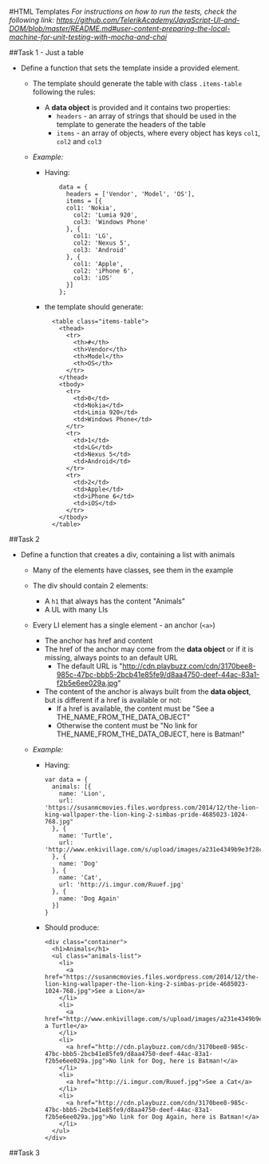 #HTML Templates
_For instructions on how to run the tests, check the following link: 
https://github.com/TelerikAcademy/JavaScript-UI-and-DOM/blob/master/README.md#user-content-preparing-the-local-machine-for-unit-testing-with-mocha-and-chai_

##Task 1 - Just a table

* Define a function that sets the template inside a provided element.
  * The template should generate the table with class `.items-table` following the rules:
    * A **data object** is provided and it contains two properties:
      * `headers` - an array of strings that should be used in the template to generate the headers of the table
      * `items` - an array of objects, where every object has keys `col1`, `col2` and `col3`
      
      
  * _Example:_
    * Having:
    
    
              data = {        
                headers = ['Vendor', 'Model', 'OS'],          
                items = [{          
                col1: 'Nokia',            
                  col2: 'Lumia 920',            
                  col3: 'Windows Phone'                      
                }, {          
                  col1: 'LG',            
                  col2: 'Nexus 5',            
                  col3: 'Android'                      
                }, {          
                  col1: 'Apple',            
                  col2: 'iPhone 6',                        
                  col3: 'iOS'                      
                }]          
              }; 
        
        
    * the template should generate:      
      
       
                  
            <table class="items-table"> 
              <thead>
                <tr>
                  <th>#</th>
                  <th>Vendor</th>
                  <th>Model</th>
                  <th>OS</th>
                </tr>
              </thead>
              <tbody>
                <tr>
                  <td>0</td>
                  <td>Nokia</td> 
                  <td>Limia 920</td>
                  <td>Windows Phone</td>
                </tr>
                <tr>
                  <td>1</td> 
                  <td>LG</td>
                  <td>Nexus 5</td> 
                  <td>Android</td> 
                </tr>
                <tr>
                  <td>2</td> 
                  <td>Apple</td>
                  <td>iPhone 6</td> 
                  <td>iOS</td> 
                </tr>
              </tbody>
            </table>
          
          
##Task 2
* Define a function that creates a div, containing a list with animals
  * Many of the elements have classes, see them in the example
  * The div should contain 2 elements:
    * A `h1` that always has the content "Animals"
    * A UL with many LIs
  * Every LI element has a single element - an anchor (`<a>`)
    * The anchor has href and content
    * The href of the anchor may come from the **data object** or if it is missing, always points to an default URL
      * The default URL is "http://cdn.playbuzz.com/cdn/3170bee8-985c-47bc-bbb5-2bcb41e85fe9/d8aa4750-deef-44ac-83a1-f2b5e6ee029a.jpg"
    * The content of the anchor is always built from the **data object**, but is different if a href is available or not:
      * If a href is available, the content must be "See a THE_NAME_FROM_THE_DATA_OBJECT"
      * Otherwise the content must be "No link for THE_NAME_FROM_THE_DATA_OBJECT, here is Batman!"
      
  * _Example:_
    * Having:
      
      
          var data = {
            animals: [{
              name: 'Lion',
              url: 'https://susanmcmovies.files.wordpress.com/2014/12/the-lion-king-wallpaper-the-lion-king-2-simbas-pride-4685023-1024-768.jpg"
            }, {
              name: 'Turtle',
              url: 'http://www.enkivillage.com/s/upload/images/a231e4349b9e3f28c740d802d4565eaf.jpg'
            }, {
              name: 'Dog'              
            }, {
              name: 'Cat',
              url: 'http://i.imgur.com/Ruuef.jpg'
            }, {
              name: 'Dog Again'              
            }] 
          }
          
    * Should produce:
           

          <div class="container">
            <h1>Animals</h1>
            <ul class="animals-list">             
              <li>
                <a href="https://susanmcmovies.files.wordpress.com/2014/12/the-lion-king-wallpaper-the-lion-king-2-simbas-pride-4685023-1024-768.jpg">See a Lion</a>                
              </li>                
              <li>
                <a href="http://www.enkivillage.com/s/upload/images/a231e4349b9e3f28c740d802d4565eaf.jpg">See a Turtle</a>                
              </li>                
              <li>
                <a href="http://cdn.playbuzz.com/cdn/3170bee8-985c-47bc-bbb5-2bcb41e85fe9/d8aa4750-deef-44ac-83a1-f2b5e6ee029a.jpg">No link for Dog, here is Batman!</a>                
              </li>                
              <li>
                <a href="http://i.imgur.com/Ruuef.jpg">See a Cat</a>                
              </li>             
              <li>
                <a href="http://cdn.playbuzz.com/cdn/3170bee8-985c-47bc-bbb5-2bcb41e85fe9/d8aa4750-deef-44ac-83a1-f2b5e6ee029a.jpg">No link for Dog Again, here is Batman!</a>                
              </li>              
            </ul>
          </div>     

##Task 3
